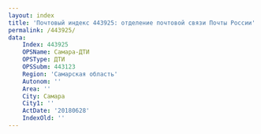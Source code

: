 ```yaml
---
layout: index
title: 'Почтовый индекс 443925: отделение почтовой связи Почты России'
permalink: /443925/
data:
    Index: 443925
    OPSName: Самара-ДТИ
    OPSType: ДТИ
    OPSSubm: 443123
    Region: 'Самарская область'
    Autonom: ''
    Area: ''
    City: Самара
    City1: ''
    ActDate: '20180628'
    IndexOld: ''
---
```

